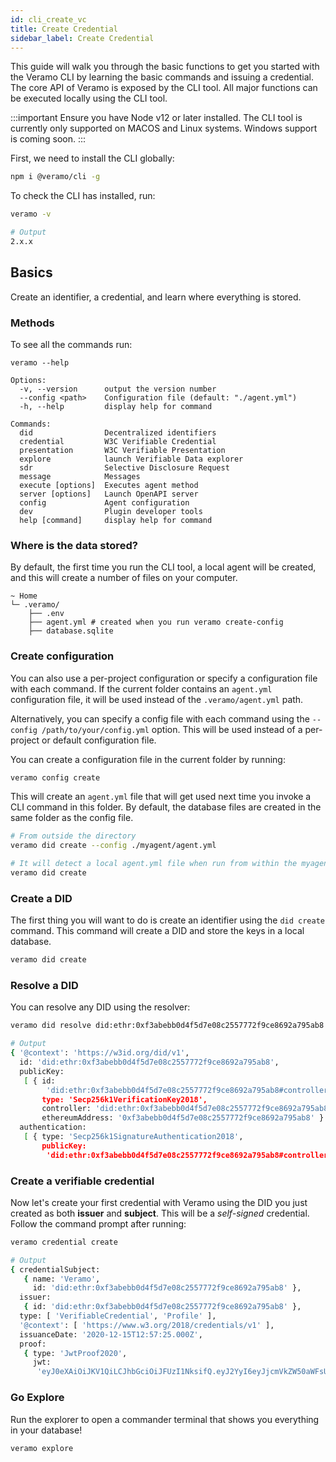 ```yaml
---
id: cli_create_vc
title: Create Credential
sidebar_label: Create Credential
---
```


This guide will walk you through the basic functions to get you started with the Veramo CLI by learning the basic commands and issuing a credential. The core API of Veramo is exposed by the CLI tool. All major functions can be executed locally using the CLI tool.

:::important
Ensure you have Node v12 or later installed. The CLI tool is currently only supported on MACOS and Linux systems. Windows support is coming soon.
:::

First, we need to install the CLI globally:

```bash
npm i @veramo/cli -g
```

To check the CLI has installed, run:

```bash
veramo -v

# Output
2.x.x
```

## Basics

Create an identifier, a credential, and learn where everything is stored.

### Methods

To see all the commands run:

```
veramo --help

Options:
  -v, --version      output the version number
  --config <path>    Configuration file (default: "./agent.yml")
  -h, --help         display help for command

Commands:
  did                Decentralized identifiers
  credential         W3C Verifiable Credential
  presentation       W3C Verifiable Presentation
  explore            launch Verifiable Data explorer
  sdr                Selective Disclosure Request
  message            Messages
  execute [options]  Executes agent method
  server [options]   Launch OpenAPI server
  config             Agent configuration
  dev                Plugin developer tools
  help [command]     display help for command

```

### Where is the data stored?

By default, the first time you run the CLI tool, a local agent will be created, and this will create a number of files on your computer.

```
~ Home
└─ .veramo/
    ├── .env
    ├── agent.yml # created when you run veramo create-config
    ├── database.sqlite
```

### Create configuration

You can also use a per-project configuration or specify a configuration file with each command.
If the current folder contains an `agent.yml` configuration file, it will be used instead of the `.veramo/agent.yml` path.

Alternatively, you can specify a config file with each command using the `--config /path/to/your/config.yml` option. This will be used instead of a per-project or default configuration file.

You can create a configuration file in the current folder by running:

```bash
veramo config create
```

This will create an `agent.yml` file that will get used next time you invoke a CLI command in this folder.
By default, the database files are created in the same folder as the config file.

```bash
# From outside the directory
veramo did create --config ./myagent/agent.yml

# It will detect a local agent.yml file when run from within the myagent directory
veramo did create
```

### Create a DID

The first thing you will want to do is create an identifier using the `did create` command. This command will create a DID and store the keys in a local database.

```bash
veramo did create
```

### Resolve a DID

You can resolve any DID using the resolver:

```bash
veramo did resolve did:ethr:0xf3abebb0d4f5d7e08c2557772f9ce8692a795ab8

# Output
{ '@context': 'https://w3id.org/did/v1',
  id: 'did:ethr:0xf3abebb0d4f5d7e08c2557772f9ce8692a795ab8',
  publicKey:
   [ { id:
        'did:ethr:0xf3abebb0d4f5d7e08c2557772f9ce8692a795ab8#controller',
       type: 'Secp256k1VerificationKey2018',
       controller: 'did:ethr:0xf3abebb0d4f5d7e08c2557772f9ce8692a795ab8',
       ethereumAddress: '0xf3abebb0d4f5d7e08c2557772f9ce8692a795ab8' } ],
  authentication:
   [ { type: 'Secp256k1SignatureAuthentication2018',
       publicKey:
        'did:ethr:0xf3abebb0d4f5d7e08c2557772f9ce8692a795ab8#controller' } ] }
```

### Create a verifiable credential

Now let's create your first credential with Veramo using the DID you just created as both **issuer** and **subject**. This will be a _self-signed_ credential. Follow the command prompt after running:

```bash
veramo credential create

# Output
{ credentialSubject:
   { name: 'Veramo',
     id: 'did:ethr:0xf3abebb0d4f5d7e08c2557772f9ce8692a795ab8' },
  issuer:
   { id: 'did:ethr:0xf3abebb0d4f5d7e08c2557772f9ce8692a795ab8' },
  type: [ 'VerifiableCredential', 'Profile' ],
  '@context': [ 'https://www.w3.org/2018/credentials/v1' ],
  issuanceDate: '2020-12-15T12:57:25.000Z',
  proof:
   { type: 'JwtProof2020',
     jwt:
      'eyJ0eXAiOiJKV1QiLCJhbGciOiJFUzI1NksifQ.eyJ2YyI6eyJjcmVkZW50aWFsU3ViamVjdCI6eyJuYW1lIjoiVmVyYW1vIn0sIkBjb250ZXh0IjpbImh0dHBzOi8vd3d3LnczLm9yZy8yMDE4L2NyZWRlbnRpYWxzL3YxIl0sInR5cGUiOlsiVmVyaWZpYWJsZUNyZWRlbnRpYWwiLCJQcm9maWxlIl19LCJzdWIiOiJkaWQ6ZXRocjoweGYzYWJlYmIwZDRmNWQ3ZTA4YzI1NTc3NzJmOWNlODY5MmE3OTVhYjgiLCJuYmYiOjE2MDgwMzcwNDUsImlzcyI6ImRpZDpldGhyOjB4ZjNhYmViYjBkNGY1ZDdlMDhjMjU1Nzc3MmY5Y2U4NjkyYTc5NWFiOCJ9.X8UCc-wU2nt3BDvXKp3TT2syb4Gl7_F2IVSZNo_NIcihY8xloQBkhnezsBpTDJkfcRBfKwuEb9yPqGjZGmVpWQ' } }

```

### Go Explore

Run the explorer to open a commander terminal that shows you everything in your database!

```
veramo explore
```
